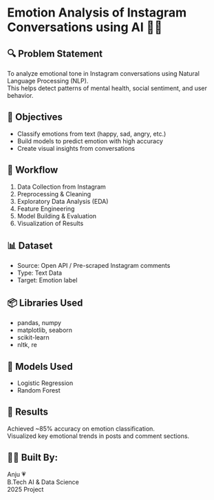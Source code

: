 # Emotion Analysis of Instagram Conversations using AI 🧠💬

## 🔍 Problem Statement
To analyze emotional tone in Instagram conversations using Natural Language Processing (NLP).  
This helps detect patterns of mental health, social sentiment, and user behavior.

## 🎯 Objectives
- Classify emotions from text (happy, sad, angry, etc.)
- Build models to predict emotion with high accuracy
- Create visual insights from conversations

## 🔁 Workflow
1. Data Collection from Instagram
2. Preprocessing & Cleaning
3. Exploratory Data Analysis (EDA)
4. Feature Engineering
5. Model Building & Evaluation
6. Visualization of Results

## 📊 Dataset
- Source: Open API / Pre-scraped Instagram comments
- Type: Text Data
- Target: Emotion label

## 📦 Libraries Used
- pandas, numpy
- matplotlib, seaborn
- scikit-learn
- nltk, re

## 🧠 Models Used
- Logistic Regression
- Random Forest

## 📌 Results
Achieved ~85% accuracy on emotion classification.  
Visualized key emotional trends in posts and comment sections.

## 👩‍💻 Built By:
Anju 💗  
B.Tech AI & Data Science  
2025 Project
